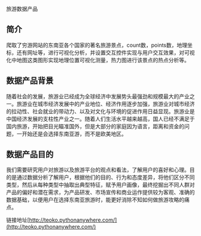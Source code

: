 
旅游数据产品

## 简介
爬取了穷游网站的东南亚各个国家的著名旅游景点，count数，points数，地理坐标，还有网址等，进行可视化分析，并设置交互控件实现与用户交互效果，对可视化中地图这类图形实现地理位置可视化测量，热力图进行该景点的热点分析等。
## 数据产品背景
随着社会的发展，旅游业已经成为全球经济中发展势头最强劲和规模最大的产业之一。旅游业在城市经济发展中的产业地位、经济作用逐步加强，旅游业对城市经济的拉动性、社会就业的带动力、以及对文化与环境的促进作用日益显现。旅游业是中国经济发展的支柱性产业之一。随着人们生活水平越来越高，国人已经不满足于国内旅游，开始把目光瞄准国外，但是大部分的家庭因为语言，距离和资金的问题，一开始还是会选择东南亚游，而不是欧美地区。

## 数据产品目的
我们需要研究用户对旅游以及旅游平台的观点和看法，了解用户的喜好和心理。目的是通过数据分析了解用户，根据他们的目的、行为和态度差异，将他们区分不同类型，然后从每种类型中抽取出典型特征，赋予用户画像，最终挖掘出不同人群对产品的偏好和潜在需求，为产品研发、市场宣传和商业运作提供较为客观、准确的数据基础，以便用户在选择东南亚旅游时，能更好消除不知如何做旅游攻略的痛点。

链接地址[http://teoko.pythonanywhere.com/](http://teoko.pythonanywhere.com/)
